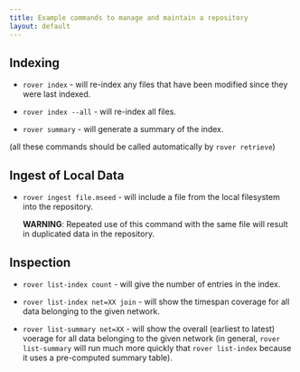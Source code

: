 ```yaml
---
title: Example commands to manage and maintain a repository
layout: default
---
```


## Indexing

* `rover index` - will re-index any files that have been modified
  since they were last indexed.

* `rover index --all` - will re-index all files.

* `rover summary` - will generate a summary of the index.

(all these commands should be called automatically by `rover retrieve`)

## Ingest of Local Data

* `rover ingest file.mseed` - will include a file from the local
  filesystem into the repository.

  **WARNING**: Repeated use of this command with the same file will
  result in duplicated data in the repository.

## Inspection

* `rover list-index count` - will give the number of entries in the 
  index.

* `rover list-index net=XX join` - will show the timespan coverage for
  all data belonging to the given network.

* `rover list-summary net=XX` - will show the overall (earliest to
  latest) voerage for all data belonging to the given network (in
  general, `rover list-summary` will run much more quickly that `rover
  list-index` because it uses a pre-computed summary table).
